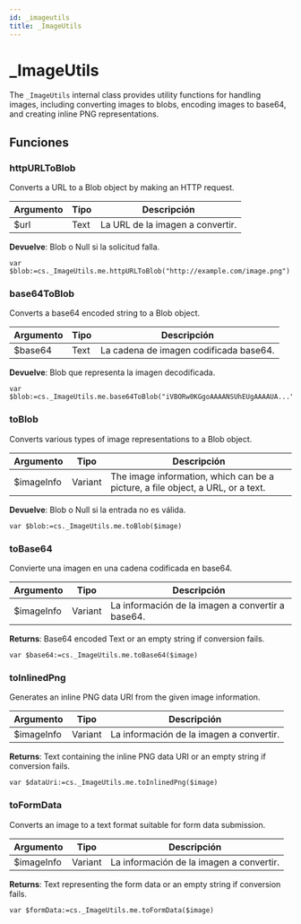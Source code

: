```yaml
---
id: _imageutils
title: _ImageUtils
---
```


# _ImageUtils

The `_ImageUtils` internal class provides utility functions for handling images, including converting images to blobs, encoding images to base64, and creating inline PNG representations.

## Funciones

### httpURLToBlob

Converts a URL to a Blob object by making an HTTP request.

| Argumento | Tipo | Descripción                                      |
| --------- | ---- | ------------------------------------------------ |
| $url      | Text | La URL de la imagen a convertir. |

**Devuelve**: Blob o Null si la solicitud falla.

```4d
var $blob:=cs._ImageUtils.me.httpURLToBlob("http://example.com/image.png")
```

### base64ToBlob

Converts a base64 encoded string to a Blob object.

| Argumento | Tipo | Descripción                                            |
| --------- | ---- | ------------------------------------------------------ |
| $base64   | Text | La cadena de imagen codificada base64. |

**Devuelve**: Blob que representa la imagen decodificada.

```4d
var $blob:=cs._ImageUtils.me.base64ToBlob("iVBORw0KGgoAAAANSUhEUgAAAAUA...")
```

### toBlob

Converts various types of image representations to a Blob object.

| Argumento  | Tipo    | Descripción                                                                                     |
| ---------- | ------- | ----------------------------------------------------------------------------------------------- |
| $imageInfo | Variant | The image information, which can be a picture, a file object, a URL, or a text. |

**Devuelve**: Blob o Null si la entrada no es válida.

```4d
var $blob:=cs._ImageUtils.me.toBlob($image)
```

### toBase64

Convierte una imagen en una cadena codificada en base64.

| Argumento  | Tipo    | Descripción                                                       |
| ---------- | ------- | ----------------------------------------------------------------- |
| $imageInfo | Variant | La información de la imagen a convertir a base64. |

**Returns**: Base64 encoded Text or an empty string if conversion fails.

```4d
var $base64:=cs._ImageUtils.me.toBase64($image)
```

### toInlinedPng

Generates an inline PNG data URI from the given image information.

| Argumento  | Tipo    | Descripción                                              |
| ---------- | ------- | -------------------------------------------------------- |
| $imageInfo | Variant | La información de la imagen a convertir. |

**Returns**: Text containing the inline PNG data URI or an empty string if conversion fails.

```4d
var $dataUri:=cs._ImageUtils.me.toInlinedPng($image)
```

### toFormData

Converts an image to a text format suitable for form data submission.

| Argumento  | Tipo    | Descripción                                              |
| ---------- | ------- | -------------------------------------------------------- |
| $imageInfo | Variant | La información de la imagen a convertir. |

**Returns**: Text representing the form data or an empty string if conversion fails.

```4d
var $formData:=cs._ImageUtils.me.toFormData($image)
```